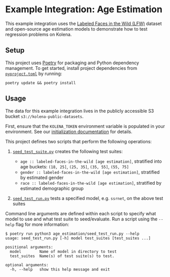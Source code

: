 # Example Integration: Age Estimation

This example integration uses the [Labeled Faces in the Wild (LFW)](http://vis-www.cs.umass.edu/lfw/) dataset and
open-source age estimation models to demonstrate how to test regression problems on Kolena.

## Setup

This project uses [Poetry](https://python-poetry.org/) for packaging and Python dependency management. To get started,
install project dependencies from [`pyproject.toml`](./pyproject.toml) by running:

```shell
poetry update && poetry install
```

## Usage

The data for this example integration lives in the publicly accessible S3 bucket `s3://kolena-public-datasets`.

First, ensure that the `KOLENA_TOKEN` environment variable is populated in your environment. See our
[initialization documentation](https://docs.kolena.io/installing-kolena/#initialization) for details.

This project defines two scripts that perform the following operations:

1. [`seed_test_suite.py`](age_estimation/seed_test_suite.py) creates the following test suites:

    - `age :: labeled-faces-in-the-wild [age estimation]`, stratified into age buckets: `(18, 25]`, `(25, 35]`,
        `(35, 55]`, `(55, 75]`
    - `gender :: labeled-faces-in-the-wild [age estimation]`, stratified by estimated gender
    - `race :: labeled-faces-in-the-wild [age estimation]`, stratified by estimated demographic group

2. [`seed_test_run.py`](age_estimation/seed_test_run.py) tests a specified model, e.g. `ssrnet`, on the above test suites

Command line arguments are defined within each script to specify what model to use and what test suite to seed/evaluate.
Run a script using the `--help` flag for more information:

```shell
$ poetry run python3 age_estimation/seed_test_run.py --help
usage: seed_test_run.py [-h] model test_suites [test_suites ...]

positional arguments:
  model        Name of model in directory to test
  test_suites  Name(s) of test suite(s) to test.

optional arguments:
  -h, --help   show this help message and exit
```

